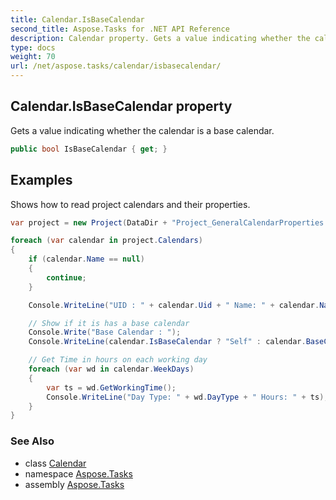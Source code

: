 ```yaml
---
title: Calendar.IsBaseCalendar
second_title: Aspose.Tasks for .NET API Reference
description: Calendar property. Gets a value indicating whether the calendar is a base calendar
type: docs
weight: 70
url: /net/aspose.tasks/calendar/isbasecalendar/
---
```

## Calendar.IsBaseCalendar property

Gets a value indicating whether the calendar is a base calendar.

```csharp
public bool IsBaseCalendar { get; }
```

## Examples

Shows how to read project calendars and their properties.

```csharp
var project = new Project(DataDir + "Project_GeneralCalendarProperties.xml");

foreach (var calendar in project.Calendars)
{
    if (calendar.Name == null)
    {
        continue;
    }

    Console.WriteLine("UID : " + calendar.Uid + " Name: " + calendar.Name);

    // Show if it is has a base calendar
    Console.Write("Base Calendar : ");
    Console.WriteLine(calendar.IsBaseCalendar ? "Self" : calendar.BaseCalendar.Name);

    // Get Time in hours on each working day
    foreach (var wd in calendar.WeekDays)
    {
        var ts = wd.GetWorkingTime();
        Console.WriteLine("Day Type: " + wd.DayType + " Hours: " + ts);
    }
}
```

### See Also

* class [Calendar](../)
* namespace [Aspose.Tasks](../../calendar/)
* assembly [Aspose.Tasks](../../../)


